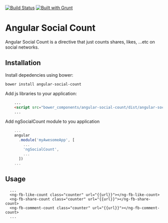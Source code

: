 [![Build Status](https://travis-ci.org/bahaaldine/angular-social-count.svg?branch=master)](https://travis-ci.org/bahaaldine/angular-social-count)
[![Built with Grunt](https://cdn.gruntjs.com/builtwith.png)](http://gruntjs.com/)

# Angular Social Count

Angular Social Count is a directive that just counts shares, likes, ...etc on social networks.

## Installation

Install depedencies using bower: 
```
bower install angular-social-count
```

Add js libraries to your application:
```html
	...
	<script src="bower_components/angular-social-count/dist/angular-social-count.js"></script>
    ...
```

Add ngSocialCount module to you application
```javascript
	...
	angular
	  .module('myAwesomeApp', [
	    ...
	    'ngSocialCount',
	    ...
	  ])
	...
```

## Usage

```
  ...
  <ng-fb-like-count class="counter" url="{{url}}"></ng-fb-like-count>
  <ng-fb-share-count class="counter" url="{{url}}"></ng-fb-share-count>
  <ng-fb-comment-count class="counter" url="{{url}}"></ng-fb-comment-count>
  ...
```